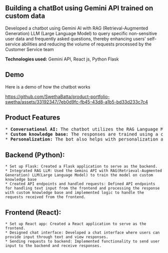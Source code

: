 ## Building a chatBot using Gemini API trained on custom data
Developed a chatbot using Gemini AI with RAG (Retrieval-Augmented Generation) LLM (Large Language Model) to query specific non-sensitive user data and frequently asked questions, thereby enhancing users' self-service abilities and reducing the volume 
of requests processed by the Customer Service team

**Technologies used:** Gemini API, React js, Python Flask
 

## Demo
Here is a demo of how the chatbot works



https://github.com/SwethaBatta/product-portfolio-swetha/assets/33192347/7eb0d9fc-fb45-43d8-a1b5-bd33d233c7c4




## Product Features
<pre>
* <b>Conversational AI:</b> The chatbot utilizes the RAG Language Model architecture to generate contextually relevant responses to user queries in text format.
* <b>Custom knowledge base:</b> The responses are trained using a custom knowledge base which helps users with easy access to frequently requested information.
* <b>Personalization:</b> The bot also helps with personalization as it provides information related to the user's account and assists the user in completing tasks that would otherwise require the user to navigate to the website or app. 
</pre>


## Backend (Python):
```
* Set up Flask: Created a Flask application to serve as the backend.
* Integrated RAG LLM: Used the Gemini API with RAG(Retrieval-Augmented Generation) LLM(Large Language Model) to train the model on custom knowledge base
* Created API endpoints and handled requests: Defined API endpoints for handling text input from the frontend and processing the response with custom knowledge base and implemented logic to handle the requests received from the frontend.
```

## Frontend (React):
```
* Set up React app: Created a React application to serve as the frontend.
* Designed chat interface: Developed a chat interface where users can provide input through text and view responses.
* Sending requests to backend: Implemented functionality to send user input to the backend and receive responses.
```
